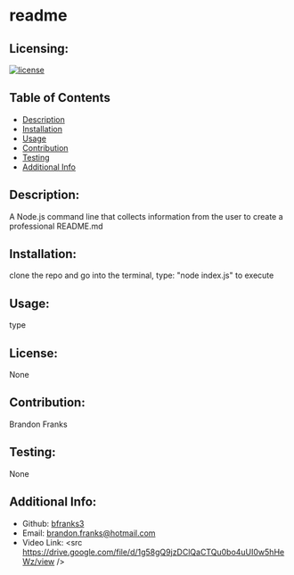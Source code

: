 # readme
  ## Licensing:
  [![license](https://img.shields.io/badge/license-undefined-blue)](https://shields.io)
  ## Table of Contents 
  - [Description](#description)
  - [Installation](#installation)
  - [Usage](#usage)
  - [Contribution](#contribution)
  - [Testing](#testing)
  - [Additional Info](#additional-info)
  ## Description:
  A Node.js command line that collects information from the user to create a professional README.md
  ## Installation:
  clone the repo and go into the terminal, type: "node index.js" to execute
  ## Usage:
  type
  ## License:
  None
  ## Contribution:
  Brandon Franks
  ## Testing:
  None
  ## Additional Info:
  - Github: [bfranks3](https://github.com/bfranks3/readme-generator)
  - Email: brandon.franks@hotmail.com
  - Video Link: <src https://drive.google.com/file/d/1g58gQ9jzDClQaCTQu0bo4uUI0w5hHeWz/view />